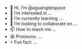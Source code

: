 - 👋 Hi, I’m @aguangdespace
- 👀 I’m interested in ...
- 🌱 I’m currently learning ...
- 💞️ I’m looking to collaborate on ...
- 📫 How to reach me ...
- 😄 Pronouns: ...
- ⚡ Fun fact: ...

<!---
aguangdespace/aguangdespace is a ✨ special ✨ repository because its `README.md` (this file) appears on your GitHub profile.
You can click the Preview link to take a look at your changes.
--->
